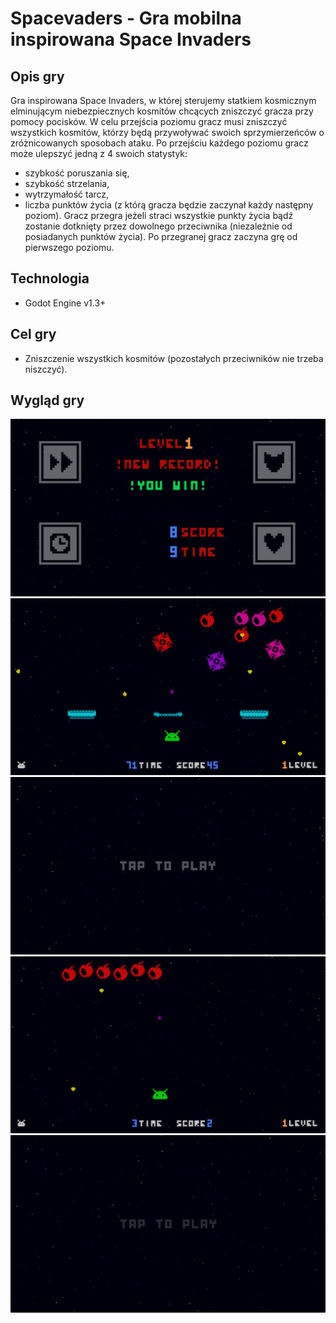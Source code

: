 # Spacevaders - Gra mobilna inspirowana Space Invaders
## Opis gry
Gra inspirowana Space Invaders, w której sterujemy statkiem kosmicznym elminującym niebezpiecznych kosmitów chcących zniszczyć gracza przy pomocy pocisków. W celu przejścia poziomu gracz musi zniszczyć wszystkich kosmitów, którzy będą przywoływać swoich sprzymierzeńców o zróżnicowanych sposobach ataku. Po przejściu każdego poziomu gracz może ulepszyć jedną z 4 swoich statystyk:
- szybkość poruszania się,
- szybkość strzelania,
- wytrzymałość tarcz,
- liczba punktów życia (z którą gracza będzie zaczynał każdy następny poziom).
Gracz przegra jeżeli straci wszystkie punkty życia bądź zostanie dotknięty przez dowolnego przeciwnika (niezależnie od posiadanych punktów życia). Po przegranej gracz zaczyna grę od pierwszego poziomu.

## Technologia
- Godot Engine v1.3+

## Cel gry
- Zniszczenie wszystkich kosmitów (pozostałych przeciwników nie trzeba niszczyć).

## Wygląd gry
![](README/screen_1.png)
![](README/screen_2.png)
![](README/screen_3.png)
![](README/screen_4.png)
![](README/start.gif)